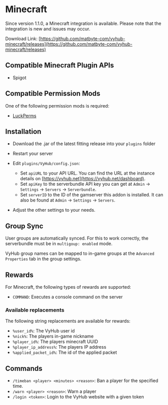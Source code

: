 # Minecraft

Since version 1.1.0, a Minecraft integration is available. Please note that the integration is new and issues may occur.

Download Link:
[https://github.com/matbyte-com/vyhub-minecraft/releases](https://github.com/matbyte-com/vyhub-minecraft/releases)

## Compatible Minecraft Plugin APIs

- Spigot

## Compatible Permission Mods

One of the following permission mods is required:

- [LuckPerms](https://luckperms.net)

## Installation

- Download the .jar of the latest fitting release into your `plugins` folder
- Restart your server
- Edit `plugins/VyHub/config.json`:

    - Set `apiURL` to your API URL. You can find the URL at the instance details on [https://vyhub.net](https://vyhub.net/dashboard).
    - Set `apiKey` to the serverbundle API key you can get at `Admin` -> `Settings` -> `Servers` -> `Serverbundle`.
    - Set `serverID` to the ID of the gamserver this addon is installed. It can also be found at `Admin` -> `Settings` -> `Servers`.

- Adjust the other settings to your needs.


## Group Sync
User groups are automatically synced. For this to work correctly, the serverbundle must be in `multigoup: enabled` mode.

VyHub group names can be mapped to in-game groups at the `Advanced Properties` tab in the group settings.


## Rewards
For Minecraft, the following types of rewards are supported:

- `COMMAND`: Executes a console command on the server

### Available replacements
The following string replacements are available for rewards:

- `%user_id%`: The VyHub user id
- `%nick%`: The players in-game nickname
- `%player_id%`: The players minecraft UUID
- `%player_ip_address%`: The players IP address
- `%applied_packet_id%`: The id of the applied packet

## Commands

- `/timeban <player> <minutes> <reason>`: Ban a player for the specified time.
- `/warn <player> <reason>`: Warn a player
- `/login <token>`: Login to the VyHub website with a given token